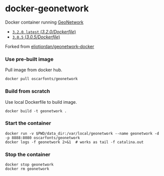 docker-geonetwork
=================

Docker container running [GeoNetwork](http://geonetwork-opensource.org/)

* [`3.2.0`, `latest` (*3.2.0/Dockerfile*)](https://github.com/oscarfonts/docker-geonetwork/tree/master/3.2.0/Dockerfile)
* [`3.0.5` (*3.0.5/Dockerfile*)](https://github.com/oscarfonts/docker-geonetwork/tree/master/3.0.5/Dockerfile)


Forked from [eliotjordan/geonetwork-docker](https://hub.docker.com/r/eliotjordan/geonetwork-docker/)


### Use  pre-built image

Pull image from docker hub.

    docker pull oscarfonts/geonetwork

### Build from scratch

Use local Dockerfile to build image.

    docker build -t geonetwork .

### Start the container

    docker run -v $PWD/data_dir:/var/local/geonetwork --name geonetwork -d -p 8888:8080 oscarfonts/geonetwork
    docker logs -f geonetwork 2>&1  # works as tail -f catalina.out

### Stop the container

    docker stop geonetwork
    docker rm geonetwork

